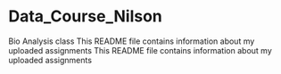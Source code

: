 # Data_Course_Nilson
Bio Analysis class
This README file contains information about my uploaded assignments
This README file contains information about my uploaded assignments
